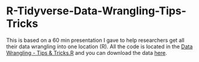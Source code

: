 # R-Tidyverse-Data-Wrangling-Tips-Tricks
This is based on a 60 min presentation I gave to help researchers get all their data wrangling into one location (R). 
All the code is located in the [Data Wrangling - Tips & Tricks.R](https://github.com/lsouthard/R-Tidyverse-Data-Wrangling-Tips-Tricks/blob/main/Data%20Wrangling%20-%20Tips%20%26%20Tricks.R) and you can download the data [here](https://github.com/lsouthard/R-Tidyverse-Data-Wrangling-Tips-Tricks/blob/main/Fake%20Survey%20Data.csv).
